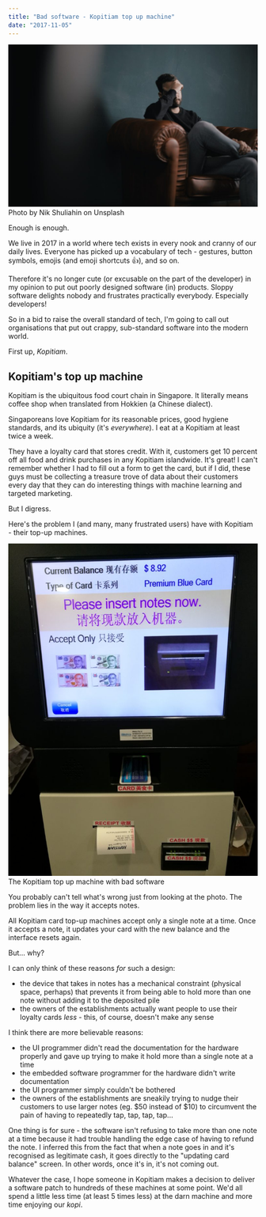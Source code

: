 ```yaml
---
title: "Bad software - Kopitiam top up machine"
date: "2017-11-05"
---
```


![guy looking stressed presumably because of the kopitiam top up machine](images/nik-shuliahin-251237-1024x668.jpg) Photo by Nik Shuliahin on Unsplash

Enough is enough.

We live in 2017 in a world where tech exists in every nook and cranny of our daily lives. Everyone has picked up a vocabulary of tech - gestures, button symbols, emojis (and emoji shortcuts :+1:), and so on.

Therefore it's no longer cute (or excusable on the part of the developer) in my opinion to put out poorly designed software (in) products. Sloppy software delights nobody and frustrates practically everybody. Especially developers!

So in a bid to raise the overall standard of tech, I'm going to call out organisations that put out crappy, sub-standard software into the modern world.

First up, _Kopitiam_.

## Kopitiam's top up machine

Kopitiam is the ubiquitous food court chain in Singapore. It literally means coffee shop when translated from Hokkien (a Chinese dialect).

Singaporeans love Kopitiam for its reasonable prices, good hygiene standards, and its ubiquity (it's _everywhere_). I eat at a Kopitiam at least twice a week.

They have a loyalty card that stores credit. With it, customers get 10 percent off all food and drink purchases in any Kopitiam islandwide. It's great! I can't remember whether I had to fill out a form to get the card, but if I did, these guys must be collecting a treasure trove of data about their customers every day that they can do interesting things with machine learning and targeted marketing.

But I digress.

Here's the problem I (and many, many frustrated users) have with Kopitiam - their top-up machines.

![photo of the bad software of koptiam top up machine](images/bad-software-kopitiam-top-up-machine-768x1024.jpg) The Kopitiam top up machine with bad software

You probably can't tell what's wrong just from looking at the photo. The problem lies in the way it accepts notes.

All Kopitiam card top-up machines accept only a single note at a time. Once it accepts a note, it updates your card with the new balance and the interface resets again.

But... why?

I can only think of these reasons _for_ such a design:

- the device that takes in notes has a mechanical constraint (physical space, perhaps) that prevents it from being able to hold more than one note without adding it to the deposited pile
- the owners of the establishments actually want people to use their loyalty cards _less_ - this, of course, doesn't make any sense

I think there are more believable reasons:

- the UI programmer didn't read the documentation for the hardware properly and gave up trying to make it hold more than a single note at a time
- the embedded software programmer for the hardware didn't write documentation
- the UI programmer simply couldn't be bothered
- the owners of the establishments are sneakily trying to nudge their customers to use larger notes (eg. $50 instead of $10) to circumvent the pain of having to repeatedly tap, tap, tap, tap...

One thing is for sure - the software isn't refusing to take more than one note at a time because it had trouble handling the edge case of having to refund the note. I inferred this from the fact that when a note goes in and it's recognised as legitimate cash, it goes directly to the "updating card balance" screen. In other words, once it's in, it's not coming out.

Whatever the case, I hope someone in Kopitiam makes a decision to deliver a software patch to hundreds of these machines at some point. We'd all spend a little less time (at least 5 times less) at the darn machine and more time enjoying our _kopi_.
